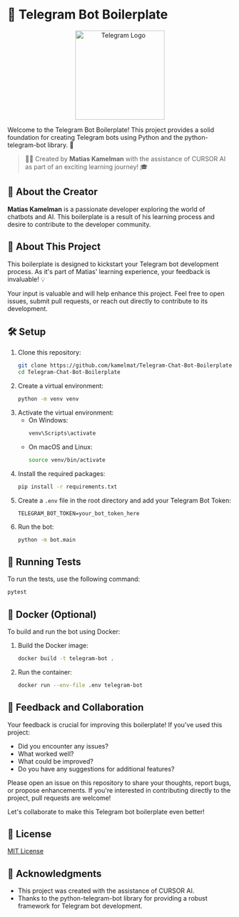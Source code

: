 # 🤖 Telegram Bot Boilerplate

<p align="center">
  <img src="https://telegram.org/img/t_logo.png" alt="Telegram Logo" width="200"/>
</p>

Welcome to the Telegram Bot Boilerplate! This project provides a solid foundation for creating Telegram bots using Python and the python-telegram-bot library. 🚀

> 👨‍💻 Created by **Matias Kamelman** with the assistance of CURSOR AI as part of an exciting learning journey! 🎓

## 👤 About the Creator

**Matias Kamelman** is a passionate developer exploring the world of chatbots and AI. This boilerplate is a result of his learning process and desire to contribute to the developer community.

## 🌟 About This Project

This boilerplate is designed to kickstart your Telegram bot development process. As it's part of Matias' learning experience, your feedback is invaluable! 💡

Your input is valuable and will help enhance this project. Feel free to open issues, submit pull requests, or reach out directly to contribute to its development.

## 🛠️ Setup

1. Clone this repository:
   ```bash
   git clone https://github.com/kamelmat/Telegram-Chat-Bot-Boilerplate.git
   cd Telegram-Chat-Bot-Boilerplate
   ```
2. Create a virtual environment:
   ```bash
   python -m venv venv
   ```
3. Activate the virtual environment:
   - On Windows:
     ```bash
     venv\Scripts\activate
     ```
   - On macOS and Linux:
     ```bash
     source venv/bin/activate
     ```
4. Install the required packages:
   ```bash
   pip install -r requirements.txt
   ```
5. Create a `.env` file in the root directory and add your Telegram Bot Token:
   ```
   TELEGRAM_BOT_TOKEN=your_bot_token_here
   ```
6. Run the bot:
   ```bash
   python -m bot.main
   ```

## 🧪 Running Tests

To run the tests, use the following command:

```bash
pytest
```

## 🐳 Docker (Optional)

To build and run the bot using Docker:

1. Build the Docker image:
   ```bash
   docker build -t telegram-bot .
   ```
2. Run the container:
   ```bash
   docker run --env-file .env telegram-bot
   ```

## 📢 Feedback and Collaboration

Your feedback is crucial for improving this boilerplate! If you've used this project:

- Did you encounter any issues?
- What worked well?
- What could be improved?
- Do you have any suggestions for additional features?

Please open an issue on this repository to share your thoughts, report bugs, or propose enhancements. If you're interested in contributing directly to the project, pull requests are welcome!

Let's collaborate to make this Telegram bot boilerplate even better!

## 📜 License

[MIT License](LICENSE)

## 🙏 Acknowledgments

- This project was created with the assistance of CURSOR AI.
- Thanks to the python-telegram-bot library for providing a robust framework for Telegram bot development.